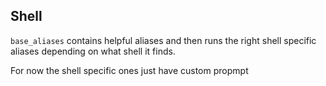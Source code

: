 ## Shell

`base_aliases` contains helpful aliases and then runs the right shell specific aliases depending on what shell it finds.

For now the shell specific ones just have custom propmpt
